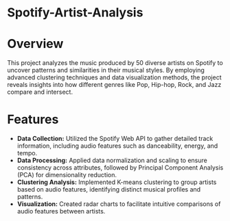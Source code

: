 # Spotify-Artist-Analysis
# Overview
This project analyzes the music produced by 50 diverse artists on Spotify to uncover patterns and similarities in their musical styles. By employing advanced clustering techniques and data visualization methods, the project reveals insights into how different genres like Pop, Hip-hop, Rock, and Jazz compare and intersect.

# Features
- **Data Collection:** Utilized the Spotify Web API to gather detailed track information, including audio features such as danceability, energy, and tempo.
- **Data Processing:** Applied data normalization and scaling to ensure consistency across attributes, followed by Principal Component Analysis (PCA) for dimensionality reduction.
- **Clustering Analysis:** Implemented K-means clustering to group artists based on audio features, identifying distinct musical profiles and patterns.
- **Visualization:** Created radar charts to facilitate intuitive comparisons of audio features between artists.
